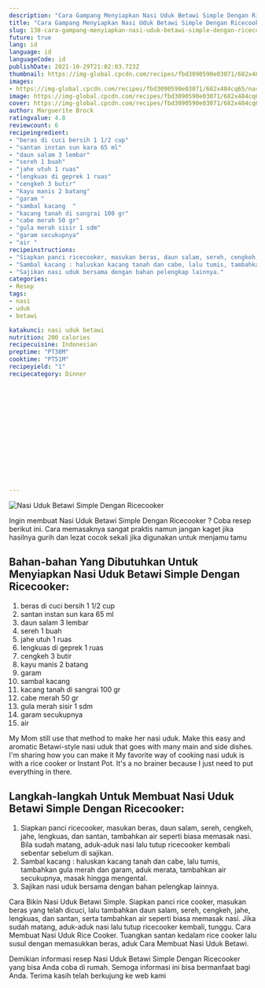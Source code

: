 ```yaml
---
description: "Cara Gampang Menyiapkan Nasi Uduk Betawi Simple Dengan Ricecooker, Lezat"
title: "Cara Gampang Menyiapkan Nasi Uduk Betawi Simple Dengan Ricecooker, Lezat"
slug: 138-cara-gampang-menyiapkan-nasi-uduk-betawi-simple-dengan-ricecooker-lezat
future: true
lang: id
language: id
languageCode: id
publishDate: 2021-10-29T21:02:03.723Z 
thumbnail: https://img-global.cpcdn.com/recipes/fbd3090590e03071/682x484cq65/nasi-uduk-betawi-simple-dengan-ricecooker-foto-resep-utama.webp
images:
- https://img-global.cpcdn.com/recipes/fbd3090590e03071/682x484cq65/nasi-uduk-betawi-simple-dengan-ricecooker-foto-resep-utama.webp
image: https://img-global.cpcdn.com/recipes/fbd3090590e03071/682x484cq65/nasi-uduk-betawi-simple-dengan-ricecooker-foto-resep-utama.webp
cover: https://img-global.cpcdn.com/recipes/fbd3090590e03071/682x484cq65/nasi-uduk-betawi-simple-dengan-ricecooker-foto-resep-utama.webp
author: Marguerite Brock
ratingvalue: 4.8
reviewcount: 6
recipeingredient:
- "beras di cuci bersih 1 1/2 cup"
- "santan instan sun kara 65 ml"
- "daun salam 3 lembar"
- "sereh 1 buah"
- "jahe utuh 1 ruas"
- "lengkuas di geprek 1 ruas"
- "cengkeh 3 butir"
- "kayu manis 2 batang"
- "garam "
- "sambal kacang  "
- "kacang tanah di sangrai 100 gr"
- "cabe merah 50 gr"
- "gula merah sisir 1 sdm"
- "garam secukupnya"
- "air "
recipeinstructions:
- "Siapkan panci ricecooker, masukan beras, daun salam, sereh, cengkeh, jahe, lengkuas, dan santan, tambahkan air seperti biasa memasak nasi. Bila sudah matang, aduk-aduk nasi lalu tutup ricecooker kembali sebentar sebelum di sajikan."
- "Sambal kacang : haluskan kacang tanah dan cabe, lalu tumis, tambahkan gula merah dan garam, aduk merata, tambahkan air secukupnya, masak hingga mengental."
- "Sajikan nasi uduk bersama dengan bahan pelengkap lainnya."
categories:
- Resep
tags:
- nasi
- uduk
- betawi

katakunci: nasi uduk betawi 
nutrition: 200 calories
recipecuisine: Indonesian
preptime: "PT30M"
cooktime: "PT51M"
recipeyield: "1"
recipecategory: Dinner


     
    
    
    
    
    
    
    
    
    
    
      
    
---
```



![Nasi Uduk Betawi Simple Dengan Ricecooker](https://img-global.cpcdn.com/recipes/fbd3090590e03071/682x484cq65/nasi-uduk-betawi-simple-dengan-ricecooker-foto-resep-utama.webp)

Ingin membuat Nasi Uduk Betawi Simple Dengan Ricecooker ? Coba resep berikut ini. Cara memasaknya sangat praktis namun jangan kaget jika hasilnya gurih dan lezat cocok sekali jika digunakan untuk menjamu tamu

<!--inarticleads1-->

## Bahan-bahan Yang Dibutuhkan Untuk Menyiapkan Nasi Uduk Betawi Simple Dengan Ricecooker:

1. beras di cuci bersih 1 1/2 cup
1. santan instan sun kara 65 ml
1. daun salam 3 lembar
1. sereh 1 buah
1. jahe utuh 1 ruas
1. lengkuas di geprek 1 ruas
1. cengkeh 3 butir
1. kayu manis 2 batang
1. garam 
1. sambal kacang  
1. kacang tanah di sangrai 100 gr
1. cabe merah 50 gr
1. gula merah sisir 1 sdm
1. garam secukupnya
1. air 

My Mom still use that method to make her nasi uduk. Make this easy and aromatic Betawi-style nasi uduk that goes with many main and side dishes. I&#39;m sharing how you can make it My favorite way of cooking nasi uduk is with a rice cooker or Instant Pot. It&#39;s a no brainer because I just need to put everything in there. 

<!--inarticleads2-->

## Langkah-langkah Untuk Membuat Nasi Uduk Betawi Simple Dengan Ricecooker:

1. Siapkan panci ricecooker, masukan beras, daun salam, sereh, cengkeh, jahe, lengkuas, dan santan, tambahkan air seperti biasa memasak nasi. Bila sudah matang, aduk-aduk nasi lalu tutup ricecooker kembali sebentar sebelum di sajikan.
1. Sambal kacang : haluskan kacang tanah dan cabe, lalu tumis, tambahkan gula merah dan garam, aduk merata, tambahkan air secukupnya, masak hingga mengental.
1. Sajikan nasi uduk bersama dengan bahan pelengkap lainnya.


Cara Bikin Nasi Uduk Betawi Simple. Siapkan panci rice cooker, masukan beras yang telah dicuci, lalu tambahkan daun salam, sereh, cengkeh, jahe, lengkuas, dan santan, serta tambahkan air seperti biasa memasak nasi. Jika sudah matang, aduk-aduk nasi lalu tutup ricecooker kembali, tunggu. Cara Membuat Nasi Uduk Rice Cooker. Tuangkan santan kedalam rice cooker lalu susul dengan memasukkan beras, aduk Cara Membuat Nasi Uduk Betawi. 

Demikian informasi  resep Nasi Uduk Betawi Simple Dengan Ricecooker   yang bisa Anda coba di rumah. Semoga informasi ini bisa bermanfaat bagi Anda. Terima kasih telah berkujung ke web kami
